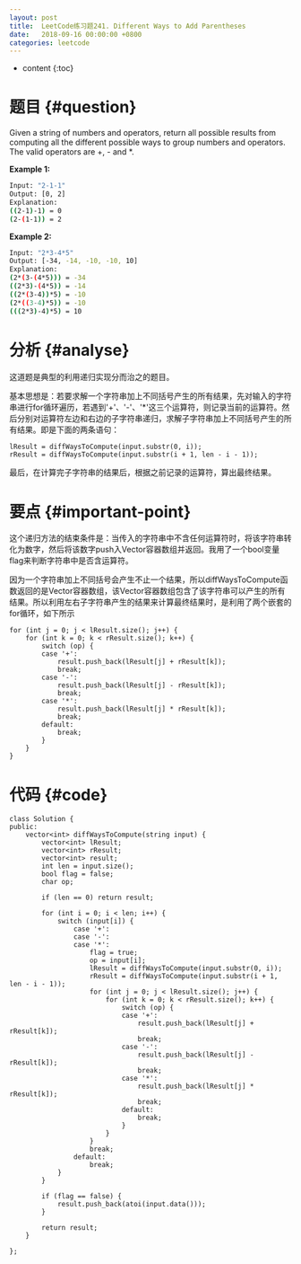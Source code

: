 ```yaml
---
layout: post
title:  LeetCode练习题241. Different Ways to Add Parentheses
date:   2018-09-16 00:00:00 +0800
categories: leetcode
---
```


* content
{:toc}



# 题目  {#question}
Given a string of numbers and operators, return all possible results from computing all the different possible ways to group numbers and operators. The valid operators are +, - and *.

**Example 1:**
```bash
Input: "2-1-1"
Output: [0, 2]
Explanation: 
((2-1)-1) = 0
(2-(1-1)) = 2
```

**Example 2:**
```bash
Input: "2*3-4*5"
Output: [-34, -14, -10, -10, 10]
Explanation:
(2*(3-(4*5))) = -34
((2*3)-(4*5)) = -14
((2*(3-4))*5) = -10
(2*((3-4)*5)) = -10
(((2*3)-4)*5) = 10
```



# 分析  {#analyse}
这道题是典型的利用递归实现分而治之的题目。

基本思想是：若要求解一个字符串加上不同括号产生的所有结果，先对输入的字符串进行for循环遍历，若遇到'+'、'-'、'*'这三个运算符，则记录当前的运算符。然后分别对运算符左边和右边的子字符串递归，求解子字符串加上不同括号产生的所有结果。即是下面的两条语句：

```
lResult = diffWaysToCompute(input.substr(0, i));
rResult = diffWaysToCompute(input.substr(i + 1, len - i - 1));
```

最后，在计算完子字符串的结果后，根据之前记录的运算符，算出最终结果。

# 要点  {#important-point}
这个递归方法的结束条件是：当传入的字符串中不含任何运算符时，将该字符串转化为数字，然后将该数字push入Vector容器数组并返回。我用了一个bool变量flag来判断字符串中是否含运算符。

因为一个字符串加上不同括号会产生不止一个结果，所以diffWaysToCompute函数返回的是Vector容器数组，该Vector容器数组包含了该字符串可以产生的所有结果。所以利用左右子字符串产生的结果来计算最终结果时，是利用了两个嵌套的for循环，如下所示

```
for (int j = 0; j < lResult.size(); j++) {
    for (int k = 0; k < rResult.size(); k++) {
        switch (op) {
        case '+':
            result.push_back(lResult[j] + rResult[k]);
            break;
        case '-':
            result.push_back(lResult[j] - rResult[k]);
            break;
        case '*':
            result.push_back(lResult[j] * rResult[k]);
            break;
        default:
            break;
        }
    }
}
```

# 代码  {#code}
```
class Solution {
public:
    vector<int> diffWaysToCompute(string input) {
        vector<int> lResult;
        vector<int> rResult;
        vector<int> result;
        int len = input.size();
        bool flag = false;
        char op;

        if (len == 0) return result;

        for (int i = 0; i < len; i++) {
            switch (input[i]) {
                case '+':
                case '-':
                case '*':
                    flag = true;
                    op = input[i];
                    lResult = diffWaysToCompute(input.substr(0, i));
                    rResult = diffWaysToCompute(input.substr(i + 1, len - i - 1));
                    for (int j = 0; j < lResult.size(); j++) {
                        for (int k = 0; k < rResult.size(); k++) {
                            switch (op) {
                            case '+':
                                result.push_back(lResult[j] + rResult[k]);
                                break;
                            case '-':
                                result.push_back(lResult[j] - rResult[k]);
                                break;
                            case '*':
                                result.push_back(lResult[j] * rResult[k]);
                                break;
                            default:
                                break;
                            }
                        }
                    }
                    break;
                default:
                    break;
            }
        }

        if (flag == false) {
            result.push_back(atoi(input.data()));
        }

        return result;
    }
    
};
```